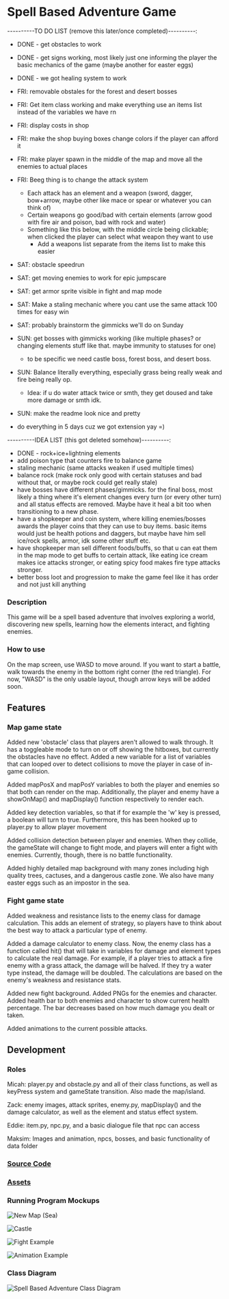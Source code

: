# Spell Based Adventure Game
----------TO DO LIST (remove this later/once completed)----------: 
- DONE - get obstacles to work 
- DONE - get signs working, most likely just one informing the player the basic mechanics of the game (maybe another for easter eggs)
- DONE - we got healing system to work

- FRI: removable obstales for the forest and desert bosses
- FRI: Get item class working and make everything use an items list instead of the variables we have rn
- FRI: display costs in shop
- FRI: make the shop buying boxes change colors if the player can afford it 
- FRI: make player spawn in the middle of the map and move all the enemies to actual places
- FRI: Beeg thing is to change the attack system
  - Each attack has an element and a weapon (sword, dagger, bow+arrow, maybe other like mace or spear or whatever you can think of)
  - Certain weapons go good/bad with certain elements (arrow good with fire air and poison, bad with rock and water)
  - Something like this below, with the middle circle being clickable; when clicked the player can select what weapon they want to use
    - Add a weapons list separate from the items list to make this easier

- SAT: obstacle speedrun
- SAT: get moving enemies to work for epic jumpscare
- SAT: get armor sprite visible in fight and map mode
- SAT: Make a staling mechanic where you cant use the same attack 100 times for easy win
- SAT: probably brainstorm the gimmicks we'll do on Sunday

- SUN: get bosses with gimmicks working (like multiple phases? or changing elements stuff like that. maybe immunity to statuses for one)
  - to be specific we need castle boss, forest boss, and desert boss. 
- SUN: Balance literally everything, especially grass being really weak and fire being really op. 
  - Idea: if u do water attack twice or smth, they get doused and take more damage or smth idk. 
- SUN: make the readme look nice and pretty

- do everything in 5 days cuz we got extension yay =)

----------IDEA LIST (this got deleted somehow)----------: 
- DONE - rock+ice+lightning elements
- add poison type that counters fire to balance game
- staling mechanic (same attacks weaken if used multiple times)
- balance rock (make rock only good with certain statuses and bad without that, or maybe rock could get really stale)
- have bosses have different phases/gimmicks. for the final boss, most likely a thing where it's element changes every turn (or every other turn) and all status effects are removed. Maybe have it heal a bit too when transitioning to a new phase. 
- have a shopkeeper and coin system, where killing enemies/bosses awards the player coins that they can use to buy items. basic items would just be health potions and daggers, but maybe have him sell ice/rock spells, armor, idk some other stuff etc. 
- have shopkeeper man sell different foods/buffs, so that u can eat them in the map mode to get buffs to certain attack, like eating ice cream makes ice attacks stronger, or eating spicy food makes fire type attacks stronger. 
- better boss loot and progression to make the game feel like it has order and not just kill anything

### Description
This game will be a spell based adventure that involves exploring a world, discovering new spells, learning how the elements interact, and fighting enemies.

### How to use
On the map screen, use WASD to move around. If you want to start a battle, walk towards the enemy in the bottom right corner (the red triangle). For now, "WASD" is the only usable layout, though arrow keys will be added soon. 

## Features

### Map game state
Added new 'obstacle' class that players aren't allowed to walk through. It has a toggleable mode to turn on or off showing the hitboxes, but currently the obstacles have no effect.
Added a new variable for a list of variables that can looped over to detect collisions to move the player in case of in-game collision. 

Added mapPosX and mapPosY variables to both the player and enemies so that both can render on the map. Additionally, the player and enemy have a showOnMap() and mapDisplay() function respectively to render each.

Added key detection variables, so that if for example the 'w' key is pressed, a boolean will turn to true. Furthermore, this has been hooked up to player.py to allow player movement

Added collision detection between player and enemies. When they collide, the gameState will change to fight mode, and players will enter a fight with enemies. Currently, though, there is no battle functionality.

Added highly detailed map background with many zones including high quality trees, cactuses, and a dangerous castle zone. We also have many easter eggs such as an impostor in the sea.

### Fight game state
Added weakness and resistance lists to the enemy class for damage calculation. This adds an element of strategy, so players have to think about the best way to attack a particular type of enemy.

Added a damage calculator to enemy class. Now, the enemy class has a function called hit() that will take in variables for damage and element types to calculate the real damage. For example, if a player tries to attack a fire enemy with a grass attack, the damage will be halved. If they try a water type instead, the damage will be doubled. The calculations are based on the enemy's weakness and resistance stats.

Added new fight background.
Added PNGs for the enemies and character.
Added health bar to both enemies and character to show current health percentage. The bar decreases based on how much damage you dealt or taken.

Added animations to the current possible attacks.

## Development

### Roles
Micah: player.py and obstacle.py and all of their class functions, as well as keyPress system and gameState transition. Also made the map/island. 

Zack: enemy images, attack sprites,  enemy.py, mapDisplay() and the damage calculator, as well as the element and status effect system. 

Eddie: item.py, npc.py, and a basic dialogue file that npc can access

Maksim: Images and animation, npcs, bosses, and basic functionality of data folder

### [Source Code](https://github.com/MisterNo0ne/PythonGroupTwoA2Prog/tree/main/mainThing)

### [Assets](https://github.com/MisterNo0ne/PythonGroupTwoA2Prog/tree/main/mainThing/data)

### Running Program Mockups
![New Map (Sea)](https://github.com/MisterNo0ne/PythonGroupTwoA2Prog/blob/main/images/New%20Map%20(Sea).png?raw=true)

![Castle](https://github.com/MisterNo0ne/PythonGroupTwoA2Prog/assets/111779779/f1f419e4-30fa-4ce3-bd23-15614cc7b793)

![Fight Example](https://github.com/MisterNo0ne/PythonGroupTwoA2Prog/blob/main/images/Fight%20Example.png?raw=true)

![Animation Example](https://github.com/MisterNo0ne/PythonGroupTwoA2Prog/blob/main/images/Animation%20Example.png?raw=true)


### Class Diagram
![Spell Based Adventure Class Diagram](https://github.com/MisterNo0ne/PythonGroupTwoA2Prog/blob/main/images/classDiagram.PNG?raw=true)
